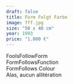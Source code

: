 ```yaml
---
draft: false
title: Form Folgt Farbe
image: fff.jpg
size: "50 x 40 cm"
year: 1993
price: "1.800 €"
---
```

FoolsFollowForm  
FormFollowsFunction  
FormFollows Colour  
Alas, aucun allitération

